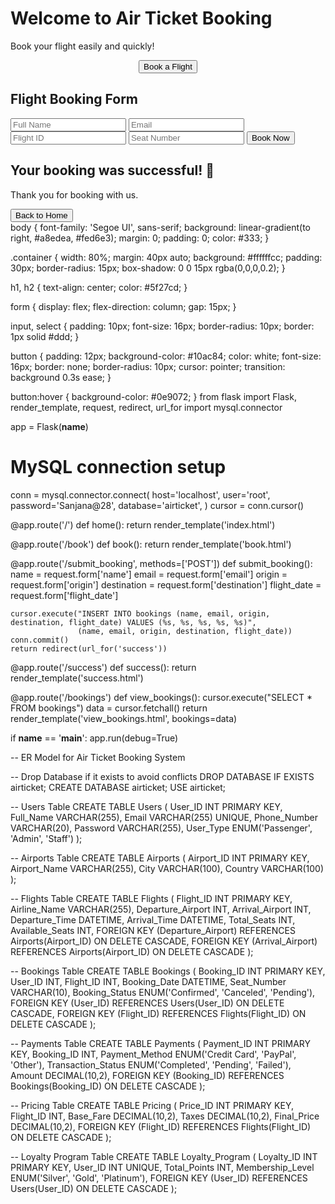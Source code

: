 <!DOCTYPE html>
<html lang="en">
<head>
    <meta charset="UTF-8">
    <title>Air Ticket Booking</title>
    <link rel="stylesheet" href="{{ url_for('static', filename='style.css') }}">
</head>
<body>
    <div class="container">
        <h1>Welcome to Air Ticket Booking</h1>
        <p>Book your flight easily and quickly!</p>
        <div style="text-align:center;">
            <a href="{{ url_for('book') }}">
                <button>Book a Flight</button>
            </a>
        </div>
    </div>
</body>
</html>
<!DOCTYPE html>
<html lang="en">
<head>
    <meta charset="UTF-8">
    <title>Book Flight</title>
    <link rel="stylesheet" href="{{ url_for('static', filename='style.css') }}">
</head>
<body>
    <div class="container">
        <h2>Flight Booking Form</h2>
        <form method="POST">
            <input type="text" name="name" placeholder="Full Name" required>
            <input type="email" name="email" placeholder="Email" required>
            <input type="number" name="flight_id" placeholder="Flight ID" required>
            <input type="text" name="seat_number" placeholder="Seat Number" required>
            <button type="submit">Book Now</button>
        </form>
    </div>
</body>
</html>
<!DOCTYPE html>
<html lang="en">
<head>
    <meta charset="UTF-8">
    <title>Booking Confirmed</title>
    <link rel="stylesheet" href="{{ url_for('static', filename='style.css') }}">
</head>
<body>
    <div class="container">
        <h2>Your booking was successful! 🎉</h2>
        <p>Thank you for booking with us.</p>
        <a href="{{ url_for('home') }}"><button>Back to Home</button></a>
    </div>
</body>
</html>
body {
    font-family: 'Segoe UI', sans-serif;
    background: linear-gradient(to right, #a8edea, #fed6e3);
    margin: 0;
    padding: 0;
    color: #333;
}

.container {
    width: 80%;
    margin: 40px auto;
    background: #ffffffcc;
    padding: 30px;
    border-radius: 15px;
    box-shadow: 0 0 15px rgba(0,0,0,0.2);
}

h1, h2 {
    text-align: center;
    color: #5f27cd;
}

form {
    display: flex;
    flex-direction: column;
    gap: 15px;
}

input, select {
    padding: 10px;
    font-size: 16px;
    border-radius: 10px;
    border: 1px solid #ddd;
}

button {
    padding: 12px;
    background-color: #10ac84;
    color: white;
    font-size: 16px;
    border: none;
    border-radius: 10px;
    cursor: pointer;
    transition: background 0.3s ease;
}

button:hover {
    background-color: #0e9072;
}
from flask import Flask, render_template, request, redirect, url_for
import mysql.connector

app = Flask(__name__)

# MySQL connection setup
conn = mysql.connector.connect(
    host='localhost',
    user='root',
    password='Sanjana@28',
    database='airticket',
)
cursor = conn.cursor()

@app.route('/')
def home():
    return render_template('index.html')

@app.route('/book')
def book():
    return render_template('book.html')

@app.route('/submit_booking', methods=['POST'])
def submit_booking():
    name = request.form['name']
    email = request.form['email']
    origin = request.form['origin']
    destination = request.form['destination']
    flight_date = request.form['flight_date']

    cursor.execute("INSERT INTO bookings (name, email, origin, destination, flight_date) VALUES (%s, %s, %s, %s, %s)",
                   (name, email, origin, destination, flight_date))
    conn.commit()
    return redirect(url_for('success'))

@app.route('/success')
def success():
    return render_template('success.html')

@app.route('/bookings')
def view_bookings():
    cursor.execute("SELECT * FROM bookings")
    data = cursor.fetchall()
    return render_template('view_bookings.html', bookings=data)

if __name__ == '__main__':
    app.run(debug=True)


-- ER Model for Air Ticket Booking System

-- Drop Database if it exists to avoid conflicts
DROP DATABASE IF EXISTS airticket;
CREATE DATABASE airticket;
USE airticket;

-- Users Table
CREATE TABLE Users (
    User_ID INT PRIMARY KEY,
    Full_Name VARCHAR(255),
    Email VARCHAR(255) UNIQUE,
    Phone_Number VARCHAR(20),
    Password VARCHAR(255),
    User_Type ENUM('Passenger', 'Admin', 'Staff')
);

-- Airports Table
CREATE TABLE Airports (
    Airport_ID INT PRIMARY KEY,
    Airport_Name VARCHAR(255),
    City VARCHAR(100),
    Country VARCHAR(100)
);

-- Flights Table
CREATE TABLE Flights (
    Flight_ID INT PRIMARY KEY,
    Airline_Name VARCHAR(255),
    Departure_Airport INT,
    Arrival_Airport INT,
    Departure_Time DATETIME,
    Arrival_Time DATETIME,
    Total_Seats INT,
    Available_Seats INT,
    FOREIGN KEY (Departure_Airport) REFERENCES Airports(Airport_ID) ON DELETE CASCADE,
    FOREIGN KEY (Arrival_Airport) REFERENCES Airports(Airport_ID) ON DELETE CASCADE
);

-- Bookings Table
CREATE TABLE Bookings (
    Booking_ID INT PRIMARY KEY,
    User_ID INT,
    Flight_ID INT,
    Booking_Date DATETIME,
    Seat_Number VARCHAR(10),
    Booking_Status ENUM('Confirmed', 'Canceled', 'Pending'),
    FOREIGN KEY (User_ID) REFERENCES Users(User_ID) ON DELETE CASCADE,
    FOREIGN KEY (Flight_ID) REFERENCES Flights(Flight_ID) ON DELETE CASCADE
);

-- Payments Table
CREATE TABLE Payments (
    Payment_ID INT PRIMARY KEY,
    Booking_ID INT,
    Payment_Method ENUM('Credit Card', 'PayPal', 'Other'),
    Transaction_Status ENUM('Completed', 'Pending', 'Failed'),
    Amount DECIMAL(10,2),
    FOREIGN KEY (Booking_ID) REFERENCES Bookings(Booking_ID) ON DELETE CASCADE
);

-- Pricing Table
CREATE TABLE Pricing (
    Price_ID INT PRIMARY KEY,
    Flight_ID INT,
    Base_Fare DECIMAL(10,2),
    Taxes DECIMAL(10,2),
    Final_Price DECIMAL(10,2),
    FOREIGN KEY (Flight_ID) REFERENCES Flights(Flight_ID) ON DELETE CASCADE
);

-- Loyalty Program Table
CREATE TABLE Loyalty_Program (
    Loyalty_ID INT PRIMARY KEY,
    User_ID INT UNIQUE,
    Total_Points INT,
    Membership_Level ENUM('Silver', 'Gold', 'Platinum'),
    FOREIGN KEY (User_ID) REFERENCES Users(User_ID) ON DELETE CASCADE
);
